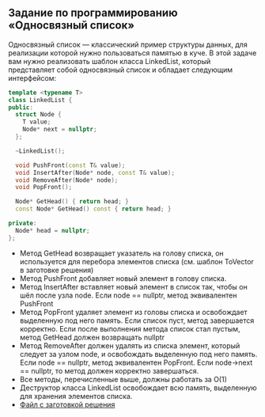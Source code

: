## Задание по программированию «Односвязный список»

 

Односвязный список — классический пример структуры данных, для  реализации которой нужно пользоваться памятью в куче. В этой задаче вам  нужно реализовать шаблон класса LinkedList, который представляет собой  односвязный список и обладает следующим интерфейсом:

```cpp
template <typename T>
class LinkedList {
public:
  struct Node {
    T value;
    Node* next = nullptr;
  };

  ~LinkedList();

  void PushFront(const T& value);
  void InsertAfter(Node* node, const T& value);
  void RemoveAfter(Node* node);
  void PopFront();

  Node* GetHead() { return head; }
  const Node* GetHead() const { return head; }

private:
  Node* head = nullptr;
};
```

 

- Метод GetHead возвращает указатель на голову списка, он используется для перебора элементов списка (см. шаблон ToVector в заготовке решения)
- Метод PushFront добавляет новый элемент в голову списка.
- Метод InsertAfter вставляет новый элемент в список так, чтобы он шёл после узла node. Если node == nullptr, метод эквивалентен PushFront
- Метод PopFront удаляет элемент из головы списка и освобождает  выделенную под него память. Если список пуст, метод завершается  корректно. Если после выполнения метода список стал пустым, метод  GetHead должен возвращать nullptr
- Метод RemoveAfter должен удалять из списка элемент, который следует  за узлом node, и освобождать выделенную под него память. Если node ==  nullptr, метод эквивалентен PopFront. Если node->next == nullptr, то  метод должен корректно завершаться.
- Все методы, перечисленные выше, должны работать за O(1)
- Деструктор класса LinkedList освобождает всю память, выделенную для хранения элементов списка.
- [Файл с заготовкой решения](https://stepik.org/media/attachments/lesson/285354/Pl08iWTGEeiEwg4WmF3VaA_3e87598064c611e8bf8f1bc409774e1f_linked_list.cpp)
